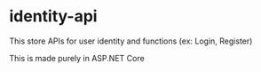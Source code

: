 # identity-api
This store APIs for user identity and functions (ex: Login, Register)

This is made purely in ASP.NET Core
